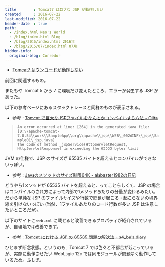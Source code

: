 ```yaml
---
title        : Tomcat7 は巨大な JSP が動作しない
created      : 2016-07-22
last-modified: 2016-07-22
header-date  : true
path:
  - /index.html Neo's World
  - /blog/index.html Blog
  - /blog/2016/index.html 2016年
  - /blog/2016/07/index.html 07月
hidden-info:
  original-blog: Corredor
---
```


- [Tomcat7 はウンコードが動作しない](/blog/2016/07/21-01.html)

前回に関連するもの。

またもや Tomcat 5 から 7 に環境だけ変えたところ、エラーが発生する JSP があった。

以下の参考ページにあるスタックトレースと同様のものが表示される。

- 参考 : [Tomcat で巨大なJSPファイルをなんとかコンパイルする方法 - Qiita](http://qiita.com/hideoku/items/9bc2d3eec838340fc03e)

> `An error occurred at line: [264] in the generated java file: [D:\\apache-tomcat-7.0.54\\work\\SampleApp\\org\\apache\\jsp\\WEB\_002dINF\\jsp\\Sample01\_jsp.java]`  
> `The code of method _jspService(HttpServletRequest, HttpServletResponse) is exceeding the 65535 bytes limit`

JVM の仕様で、JSP のサイズが 65535 バイトを超えるとコンパイルができないっぽい。

- 参考 : [Javaのメソッドのサイズ制限64K - alabaster1982の日記](http://d.hatena.ne.jp/alabaster1982/20090306/1236336075)

どうやら1メソッドが 65535 バイトを超えると、ってことらしくて、JSP の場合はコンパイルのされ方によって内部で1メソッドあたりの分量が変わるみたい。だから単純な JSP のファイルサイズや行数で問題が起こる・起こらないの境界線を引けないっぽい (当然、1ファイルあたりのコード行数が多い JSP は注意したいところだが)。

以下のサイトに `web.xml` に載せると改善できるプロパティが紹介されているが、自環境では改善できず。

- 参考 : [Tomcat における JSP の 65535 問題の解決法 - s4_ba's diary](http://s4-ba.hatenablog.jp/entry/2016/06/19/095937)

ひとまず断念状態。というのも、Tomcat 7 では色々と不都合が起こっているが、実際に動作させたい WebLogic 12c では同モジュールが問題なく動作しているため。ふしぎ。
